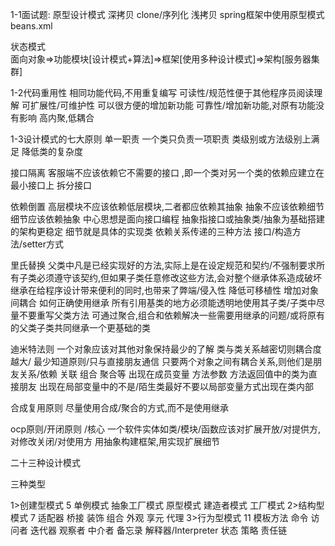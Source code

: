 1-1面试题:
原型设计模式
深拷贝 clone/序列化
浅拷贝
spring框架中使用原型模式
beans.xml
<bean id="id01" class="com.code.spring.bean.Management" scope="prototype"/>
 
状态模式  
面向对象=>功能模块[设计模式+算法]=>框架[使用多种设计模式]=>架构[服务器集群]

1-2代码重用性  相同功能代码,不用重复编写
可读性/规范性便于其他程序员阅读理解
可扩展性/可维护性 可以很方便的增加新功能
可靠性/增加新功能,对原有功能没有影响
高内聚,低耦合

1-3设计模式的七大原则 
单一职责 一个类只负责一项职责 类级别或方法级别上满足 降低类的复杂度

接口隔离 客服端不应该依赖它不需要的接口 ,即一个类对另一个类的依赖应建立在最小接口上 拆分接口

依赖倒置 高层模块不应该依赖低层模块,二者都应依赖其抽象 抽象不应该依赖细节 细节应该依赖抽象 中心思想是面向接口编程 抽象指接口或抽象类/抽象为基础搭建的架构更稳定  细节就是具体的实现类
依赖关系传递的三种方法 接口/构造方法/setter方式

里氏替换 
父类中凡是已经实现好的方法,实际上是在设定规范和契约/不强制要求所有子类必须遵守该契约,但如果子类任意修改这些方法,会对整个继承体系造成破坏  继承在给程序设计带来便利的同时,也带来了弊端/侵入性 降低可移植性 增加对象间耦合 如何正确使用继承
所有引用基类的地方必须能透明地使用其子类/子类中尽量不要重写父类方法 可通过聚合,组合和依赖解决一些需要用继承的问题/或将原有的父类子类共同继承一个更基础的类

迪米特法则
一个对象应该对其他对象保持最少的了解 类与类关系越密切则耦合度越大/  最少知道原则/只与直接朋友通信
只要两个对象之间有耦合关系,则他们是朋友关系/依赖 关联 组合 聚合等
出现在成员变量 方法参数 方法返回值中的类为直接朋友   出现在局部变量中的不是/陌生类最好不要以局部变量方式出现在类内部 


合成复用原则
尽量使用合成/聚合的方式,而不是使用继承

ocp原则/开闭原则 /核心
一个软件实体如类/模块/函数应该对扩展开放/对提供方, 对修改关闭/对使用方
用抽象构建框架,用实现扩展细节


二十三种设计模式

三种类型

1>创建型模式 5
单例模式 抽象工厂模式 原型模式 建造者模式 工厂模式
2>结构型模式 7
适配器 桥接 装饰 组合 外观 享元 代理
3>行为型模式 11
模板方法 命令 访问者 迭代器 观察者 中介者 备忘录 解释器/Interpreter 状态 策略 责任链

